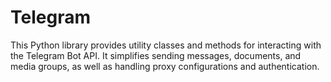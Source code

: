 # Telegram

This Python library provides utility classes and methods
for interacting with the Telegram Bot API.
It simplifies sending messages, documents, and media groups,
as well as handling proxy configurations and authentication.
